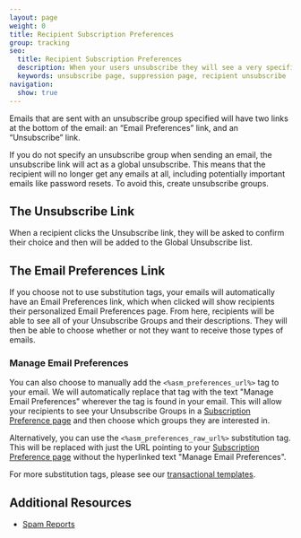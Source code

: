 ```yaml
---
layout: page
weight: 0
title: Recipient Subscription Preferences
group: tracking
seo:
  title: Recipient Subscription Preferences
  description: When your users unsubscribe they will see a very specific page where they can manage their subscriptions with your emails.
  keywords: unsubscribe page, suppression page, recipient unsubscribe
navigation:
  show: true
---
```


Emails that are sent with an unsubscribe group specified will have two links at the bottom of the email: an “Email Preferences” link, and an “Unsubscribe” link.

If you do not specify an unsubscribe group when sending an email, the unsubscribe link will act as a global unsubscribe. This means that the recipient will no longer get any emails at all, including potentially important emails like password resets. To avoid this, create unsubscribe groups.

## 	The Unsubscribe Link
 	
When a recipient clicks the Unsubscribe link, they will be asked to confirm their choice and then will be added to the Global Unsubscribe list.

## 	The Email Preferences Link
 	
If you choose not to use substitution tags, your emails will automatically have an Email Preferences link, which when clicked will show recipients their personalized Email Preferences page. From here, recipients will be able to see all of your Unsubscribe Groups and their descriptions. They will then be able to choose whether or not they want to receive those types of emails.

 ### 	Manage Email Preferences
 	
You can also choose to manually add the `<%asm_preferences_url%>` tag to your email. We will automatically replace that tag with the text "Manage Email Preferences" wherever the tag is found in your email. This will allow your recipients to see your Unsubscribe Groups in a [Subscription Preference page]({{root_url}}/help-support/sending-email/recipient-subscription-preferences/) and then choose which groups they are interested in.

Alternatively, you can use the `<%asm_preferences_raw_url%>` substitution tag. This will be replaced with just the URL pointing to your [Subscription Preference page]({{root_url}}/help-support/sending-email/recipient-subscription-preferences/) without the hyperlinked text "Manage Email Preferences".

For more substitution tags, please see our [transactional templates]({{root_url}}/help-support/sending-email/create-and-edit-transactional-templates/#-Adding-unsubscribe-links-to-a-template).

## 	Additional Resources
 	
- [Spam Reports]({{root_url}}/help-support/analytics-and-reporting/spam-reports/)
